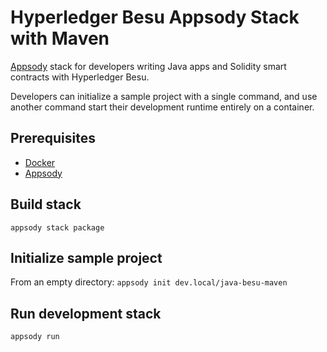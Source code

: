 # Hyperledger Besu Appsody Stack with Maven

[Appsody](https://appsody.dev/) stack for developers writing Java apps and Solidity smart contracts with Hyperledger Besu.

Developers can initialize a sample project with a single command, and use another command start their development runtime entirely on a container.

## Prerequisites
* [Docker](https://www.docker.com/)
* [Appsody](https://appsody.dev/)

## Build stack
`appsody stack package`

## Initialize sample project
From an empty directory:
`appsody init dev.local/java-besu-maven`

## Run development stack
`appsody run`
